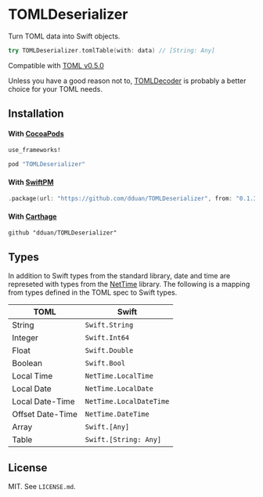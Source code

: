 # TOMLDeserializer

Turn TOML data into Swift objects.

```swift
try TOMLDeserializer.tomlTable(with: data) // [String: Any]
```

Compatible with [TOML v0.5.0][]

Unless you have a good reason not to, [TOMLDecoder][] is probably a better choice for your TOML needs.

[TOML v0.5.0]: https://github.com/toml-lang/toml/blob/master/versions/en/toml-v0.5.0.md
[TOMLDecoder]: https://github.com/dduan/TOMLDeserializer

## Installation

#### With [CocoaPods](http://cocoapods.org/)

```ruby
use_frameworks!

pod "TOMLDeserializer"
```

#### With [SwiftPM](https://swift.org/package-manager)

```swift
.package(url: "https://github.com/dduan/TOMLDeserializer", from: "0.1.3")
```

#### With [Carthage](https://github.com/Carthage/Carthage)

```
github "dduan/TOMLDeserializer"
```

## Types

In addition to Swift types from the standard library, date and time are
represeted with types from the [NetTime][] library. The following is a mapping
from types defined in the TOML spec to Swift types.

| TOML             | Swift                   |
| -                | -                       |
| String           | `Swift.String`          |
| Integer          | `Swift.Int64`           |
| Float            | `Swift.Double`          |
| Boolean          | `Swift.Bool`            |
| Local Time       | `NetTime.LocalTime`     |
| Local Date       | `NetTime.LocalDate`     |
| Local Date-Time  | `NetTime.LocalDateTime` |
| Offset Date-Time | `NetTime.DateTime`      |
| Array            | `Swift.[Any]`           |
| Table            | `Swift.[String: Any]`   |

[NetTime]: https://github.com/dduan/NetTime

## License

MIT. See `LICENSE.md`.
